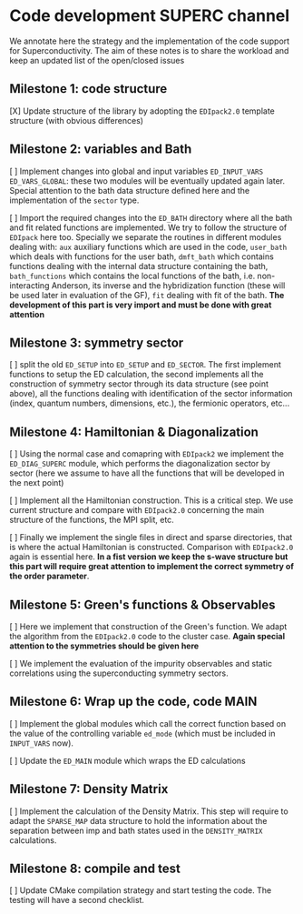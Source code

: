 # Code development SUPERC channel


We annotate here the strategy and the implementation of the code  support for Superconductivity. The aim of these notes is to share the workload and keep an updated list of the open/closed issues 


## Milestone 1: code structure
[X] Update structure of the library by adopting the `EDIpack2.0` template structure (with obvious differences)

## Milestone 2: variables and Bath  
[ ] Implement changes into global and input variables `ED_INPUT_VARS` `ED_VARS_GLOBAL`: these two modules will be eventually updated again later. Special attention to the bath data structure defined here and the implementation of the `sector` type.

[ ] Import the required changes into the `ED_BATH` directory where all the bath and fit related functions are implemented. We try to follow the structure of `EDIpack` here too. Specially we separate the routines in different modules dealing with: `aux` auxiliary functions which are used in the code, `user_bath` which deals with functions for the user bath, `dmft_bath` which contains functions dealing with the internal data structure containing the bath, `bath_functions` which contains the local functions of the bath, i.e. non-interacting Anderson, its inverse and the hybridization function (these will be used later in evaluation of the GF), `fit` dealing with fit of the bath. 
**The development of this part is very import and must be done with great attention** 

## Milestone 3: symmetry sector

[ ] split the old `ED_SETUP` into `ED_SETUP` and `ED_SECTOR`. The first implement functions to setup the ED calculation, the second implements all the construction of symmetry sector through its data structure (see point above), all the functions dealing with identification of the sector information (index, quantum numbers, dimensions, etc.), the fermionic operators, etc...

## Milestone 4: Hamiltonian & Diagonalization

[ ] Using the normal case and comapring with `EDIpack2` we implement the `ED_DIAG_SUPERC` module, which performs the diagonalization sector by sector (here we assume to have all the functions that will be developed in the next point)

[ ] Implement all the Hamiltonian construction. This is a critical step. We use current structure and compare with `EDIpack2.0` concerning the main structure of the functions, the MPI split, etc.

[ ] Finally we implement the single files in direct and sparse directories, that is where the actual Hamiltonian is constructed. Comparison with `EDIpack2.0` again is essential here. 
**In a fist version we keep the s-wave structure but this part will require great attention to implement the correct symmetry of the order parameter**. 


## Milestone 5: Green's functions & Observables

[ ] Here we implement that construction of the Green's function. We adapt the algorithm from the `EDIpack2.0` code to the cluster case. **Again special attention to the symmetries should be given here**

[ ] We implement the evaluation of the impurity observables and static correlations using the superconducting symmetry sectors.


## Milestone 6: Wrap up the code, code MAIN

[ ] Implement the global modules which call the correct function based on the value of the controlling variable `ed_mode` (which must be included in `INPUT_VARS` now). 

[ ] Update the `ED_MAIN` module which wraps the ED calculations


## Milestone 7: Density Matrix

[ ] Implement the calculation of the Density Matrix. This step will require to adapt the `SPARSE_MAP` data structure to hold the information about the separation between imp and bath states used in the `DENSITY_MATRIX` calculations. 

## Milestone 8: compile and test

[ ] Update CMake compilation strategy and start testing the code. The testing will have a second checklist.  
  